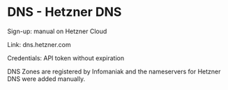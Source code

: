 # DNS - Hetzner DNS

Sign-up: manual on Hetzner Cloud

Link: dns.hetzner.com

Credentials: API token without expiration

DNS Zones are registered by Infomaniak and the nameservers for Hetzner DNS were added manually.